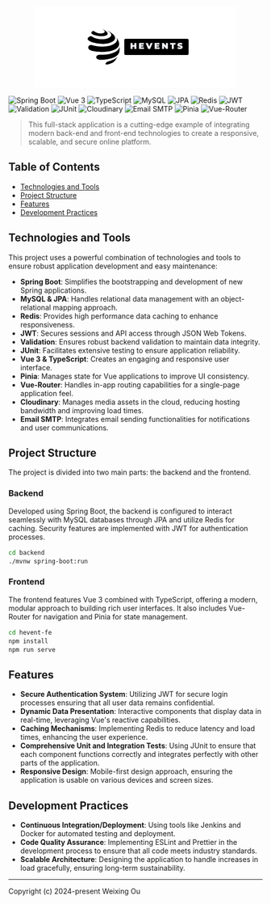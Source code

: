 <p align="center">
  <a href="#">
    <picture>
      <img src="/hevent-fe/src/assets/img/logo3.png" width=400 />
    </picture>
  </a>
</p>
<p align="center">
  
![Spring Boot](https://img.shields.io/badge/Spring_Boot-3.0-brightgreen.svg)
![Vue 3](https://img.shields.io/badge/Vue_3-3.2.x-brightgreen.svg)
![TypeScript](https://img.shields.io/badge/TypeScript-4.1-blue.svg)
![MySQL](https://img.shields.io/badge/MySQL-8.0-blue.svg)
![JPA](https://img.shields.io/badge/JPA-2.2-blue.svg)
![Redis](https://img.shields.io/badge/Redis-6.0-red.svg)
![JWT](https://img.shields.io/badge/JWT-Security-orange.svg)
![Validation](https://img.shields.io/badge/Validation-2.0-lightgrey.svg)
![JUnit](https://img.shields.io/badge/JUnit-5-orange.svg)
![Cloudinary](https://img.shields.io/badge/Cloudinary-Image_Management-yellowgreen.svg)
![Email SMTP](https://img.shields.io/badge/Email_SMTP-Integration-lightgrey.svg)
![Pinia](https://img.shields.io/badge/Pinia-State_Management-ff69b4.svg)
![Vue-Router](https://img.shields.io/badge/Vue_Router-4.0-lightgrey.svg)

</p>

> This full-stack application is a cutting-edge example of integrating modern back-end and front-end technologies to create a responsive, scalable, and secure online platform.

## Table of Contents

- [Technologies and Tools](#technologies-and-tools)
- [Project Structure](#project-structure)
- [Features](#features)
- [Development Practices](#development-practices)

## Technologies and Tools

This project uses a powerful combination of technologies and tools to ensure robust application development and easy maintenance:

- **Spring Boot**: Simplifies the bootstrapping and development of new Spring applications.
- **MySQL & JPA**: Handles relational data management with an object-relational mapping approach.
- **Redis**: Provides high performance data caching to enhance responsiveness.
- **JWT**: Secures sessions and API access through JSON Web Tokens.
- **Validation**: Ensures robust backend validation to maintain data integrity.
- **JUnit**: Facilitates extensive testing to ensure application reliability.
- **Vue 3 & TypeScript**: Creates an engaging and responsive user interface.
- **Pinia**: Manages state for Vue applications to improve UI consistency.
- **Vue-Router**: Handles in-app routing capabilities for a single-page application feel.
- **Cloudinary**: Manages media assets in the cloud, reducing hosting bandwidth and improving load times.
- **Email SMTP**: Integrates email sending functionalities for notifications and user communications.

## Project Structure

The project is divided into two main parts: the backend and the frontend.

### Backend

Developed using Spring Boot, the backend is configured to interact seamlessly with MySQL databases through JPA and utilize Redis for caching. Security features are implemented with JWT for authentication processes.

```bash
cd backend
./mvnw spring-boot:run
```

### Frontend

The frontend features Vue 3 combined with TypeScript, offering a modern, modular approach to building rich user interfaces. It also includes Vue-Router for navigation and Pinia for state management.

```bash
cd hevent-fe
npm install
npm run serve
```

## Features

- **Secure Authentication System**: Utilizing JWT for secure login processes ensuring that all user data remains confidential.
- **Dynamic Data Presentation**: Interactive components that display data in real-time, leveraging Vue's reactive capabilities.
- **Caching Mechanisms**: Implementing Redis to reduce latency and load times, enhancing the user experience.
- **Comprehensive Unit and Integration Tests**: Using JUnit to ensure that each component functions correctly and integrates perfectly with other parts of the application.
- **Responsive Design**: Mobile-first design approach, ensuring the application is usable on various devices and screen sizes.

## Development Practices

- **Continuous Integration/Deployment**: Using tools like Jenkins and Docker for automated testing and deployment.
- **Code Quality Assurance**: Implementing ESLint and Prettier in the development process to ensure that all code meets industry standards.
- **Scalable Architecture**: Designing the application to handle increases in load gracefully, ensuring long-term sustainability.

---

Copyright (c) 2024-present Weixing Ou
